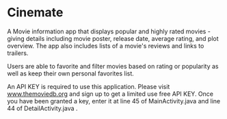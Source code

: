 # Cinemate

A Movie information app that displays popular and highly rated movies -giving details including movie poster, release date, average rating, and plot overview. The app also includes lists of a movie's reviews and links to trailers.

Users are able to favorite and filter movies based on rating or popularity as well as keep their own personal favorites list.

An API KEY is required to use this application. Please visit www.themoviedb.org and sign up to get a limited use free API KEY. Once you have been granted a key, enter it at line 45 of MainActivity.java and line 44 of DetailActivity.java .

